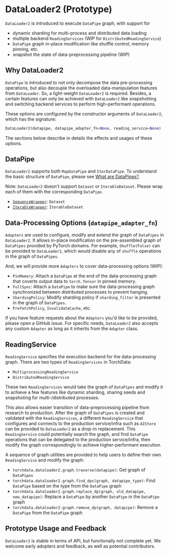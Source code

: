 # DataLoader2 (Prototype)

`DataLoader2` is introduced to execute `DataPipe` graph, with support for

- dynamic sharding for multi-process and distributed data loading
- multiple backend `ReadingServices` (WIP for `DistributedReadingService`)
- `DataPipe` graph in-place modification like shuffle control, memory pinning, etc.
- snapshot the state of data-preprocessing pipeline (WIP)

## Why DataLoader2

`DataPipe` is introduced to not only decompose the data pre-processing operations, but also decouple the overloaded
data-manipulation features from `DataLoader`. So, a light-weight `DataLoader2` is required. Besides, a certain features
can only be achieved with `DataLoader2` like snapshotting and switching backend services to perform high-performant
operations.

These options are configured by the constructor arguments of `DataLoader2`, which has the signature:

```py
DataLoader2(datapipe, datapipe_adapter_fn=None, reading_service=None)
```

The sections below describe in details the effects and usages of these options.

## DataPipe

`DataLoader2` supports both `MapDataPipe` and `IterDataPipe`. To understand the basic structure of `DataPipe`, please
see [What are DataPipes?](https://github.com/pytorch/data#what-are-datapipes).

Note: `DataLoader2` doesn't support `Dataset` or `IterableDataset`. Please wrap each of them with the corresponding
`DataPipe`.

- [`SequenceWrapper`](https://pytorch.org/data/main/generated/torchdata.datapipes.map.SequenceWrapper.html#sequencewrapper):
  `Dataset`
- [`IterableWrapper`](https://pytorch.org/data/main/generated/torchdata.datapipes.iter.IterableWrapper.html#iterablewrapper):
  `IterableDataset`

## Data-Processing Options (`datapipe_adapter_fn`)

`Adapters` are used to configure, modify and extend the graph of `DataPipes` in `DataLoader2`. It allows in-place
modification on the pre-assembled graph of `DataPipes` provided by PyTorch domains. For example, `Shuffle(False)` can be
provided to `DataLoader2`, which would disable any of `shuffle` operations in the graph of `DataPipes`.

And, we will provide more `Adapters` to cover data-processing options (WIP):

- `PinMemory`: Attach a `DataPipe` at the end of the data-processing graph that coverts output data to `torch.Tensor` in
  pinned memory.
- `FullSync`: Attach a `DataPipe` to make sure the data-processing graph synchronized between distributed processes to
  prevent hanging.
- `ShardingPolicy`: Modify sharding policy if `sharding_filter` is presented in the graph of `DataPipes`.
- `PrefetchPolicy`, `InvalidateCache`, etc.

If you have feature requests about the `Adapters` you'd like to be provided, please open a GitHub issue. For specific
needs, `DataLoader2` also accepts any custom `Adapter` as long as it inherits from the `Adapter` class.

## ReadingService

`ReadingService` specifies the execution backend for the data-processing graph. There are two types of `ReadingServices`
in TorchData:

- `MultiprocessingReadingService`
- `DistributedReadingService`

These two `ReadingServices` would take the graph of `DataPipes` and modify it to achieve a few features like dynamic
sharding, sharing seeds and snapshoting for multi-/distributed processes.

This also allows easier transition of data-preprocessing pipeline from research to production. After the graph of
`DataPipes` is created and validated with the `ReadingServices`, a different `ReadingService` that configures and
connects to the production service/infra such as `AIStore` can be provided to `DataLoader2` as a drop-in replacement.
This `ReadingService` could potentially search the graph, and find `DataPipe` operations that can be delegated to the
production service/infra, then modify the graph correspondingly to achieve higher-performant execution.

A sequence of graph utilities are provided to help users to define their own `ReadingService` and modify the graph:

- `torchdata.dataloader2.graph.traverse(datapipe)`: Get graph of `DataPipes`
- `torchdata.dataloader2.graph.find_dps(graph, datapipe_type)`: Find `DataPipe` based on the type from the `DataPipe`
  graph
- `torchdata.dataloader2.graph.replace_dp(graph, old_datapipe, new_datapipe)`: Replace a `DataPipe` by another
  `DataPipe` in the `DataPipe` graph
- `torchdata.dataloader2.graph.remove_dp(graph, datapipe)`: Remove a `DataPipe` from the `DataPipe` graph

## Prototype Usage and Feedback

`DataLoader2` is stable in terms of API, but functionally not complete yet. We welcome early adopters and feedback, as
well as potential contributors.
